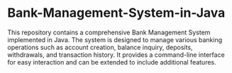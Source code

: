 # Bank-Management-System-in-Java
This repository contains a comprehensive Bank Management System implemented in Java. The system is designed to manage various banking operations such as account creation, balance inquiry, deposits, withdrawals, and transaction history. It provides a command-line interface for easy interaction and can be extended to include additional features.

